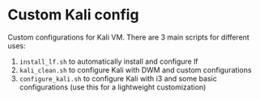 # Custom Kali config

Custom configurations for Kali VM. There are 3 main scripts for different uses:
1. `install_lf.sh` to automatically install and configure lf
2. `kali_clean.sh` to configure Kali with DWM and custom configurations
3. `configure_kali.sh` to configure Kali with i3 and some basic configurations (use this for a lightweight customization)
